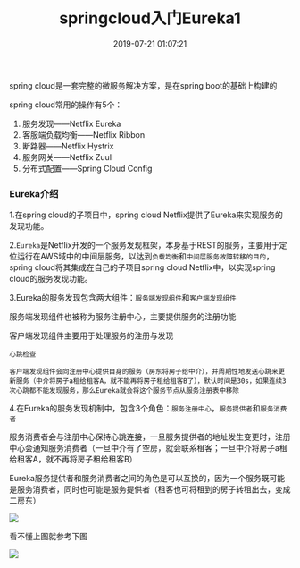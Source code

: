 ﻿---
title: springcloud入门Eureka1
date: 2019-07-21 01:07:21
tags:
  - 微服务架构
---

spring cloud是一套完整的微服务解决方案，是在spring boot的基础上构建的

spring cloud常用的操作有5个：
1. 服务发现——Netflix Eureka
2. 客服端负载均衡——Netflix Ribbon
3. 断路器——Netflix Hystrix
4. 服务网关——Netflix Zuul
5. 分布式配置——Spring Cloud Config

### Eureka介绍

1.在spring cloud的子项目中，spring cloud Netflix提供了Eureka来实现服务的发现功能。

2.`Eureka`是Netflix开发的一个服务发现框架，本身基于REST的服务，主要用于定位运行在AWS域中的中间层服务，以达到`负载均衡`和`中间层服务故障转移的目的`，spring cloud将其集成在自己的子项目spring cloud Netflix中，以实现spring cloud的服务发现功能。

3.Eureka的服务发现包含两大组件：`服务端发现组件`和`客户端发现组件`

服务端发现组件也被称为服务注册中心，主要提供服务的注册功能

客户端发现组件主要用于处理服务的注册与发现

    心跳检查

    客户端发现组件会向注册中心提供自身的服务（房东将房子给中介），并周期性地发送心跳来更新服务（中介将房子a租给租客A，就不能再将房子租给租客B了），默认时间是30s，如果连续3次心跳都不能发现服务，那么Eureka就会将这个服务节点从服务注册表中移除

4.在Eureka的服务发现机制中，包含3个角色：`服务注册中心`，`服务提供者`和`服务消费者`

服务消费者会与注册中心保持心跳连接，一旦服务提供者的地址发生变更时，注册中心会通知服务消费者（一旦中介有了空房，就会联系租客；一旦中介将房子a租给租客A，就不再将房子租给租客B）

Eureka服务提供者和服务消费者之间的角色是可以互换的，因为一个服务既可能是服务消费者，同时也可能是服务提供者（租客也可将租到的房子转租出去，变成二房东）

![](http://chenchen7.oss-cn-shanghai.aliyuncs.com/20190721001418.png)

看不懂上图就参考下图

![](http://chenchen7.oss-cn-shanghai.aliyuncs.com/20190720232027.png)








